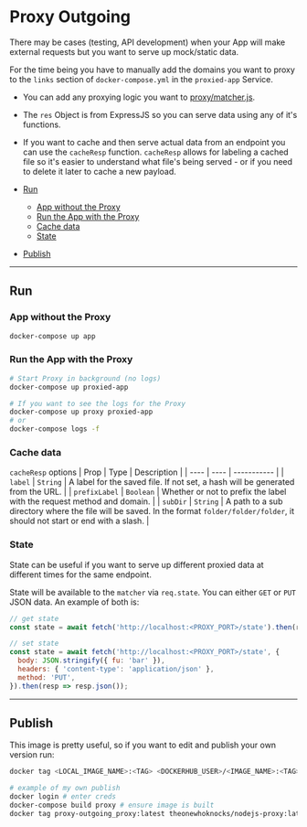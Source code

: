 # Proxy Outgoing

There may be cases (testing, API development) when your App will make external requests but you want to serve up mock/static data.

For the time being you have to manually add the domains you want to proxy to the `links` section of `docker-compose.yml` in the `proxied-app` Service.

- You can add any proxying logic you want to [proxy/matcher.js](./proxy/matcher.js).
- The `res` Object is from ExpressJS so you can serve data using any of it's functions.
- If you want to cache and then serve actual data from an endpoint you can use the `cacheResp` function. `cacheResp` allows for labeling a cached file so it's easier to understand what file's being served - or if you need to delete it later to cache a new payload.

- [Run](#run)
  - [App without the Proxy](#app-without-the-proxy)
  - [Run the App with the Proxy](#run-the-app-with-the-proxy)
  - [Cache data](#cache-data)
  - [State](#state)
- [Publish](#publish)

---

## Run

### App without the Proxy

```sh
docker-compose up app
```

### Run the App with the Proxy

```sh
# Start Proxy in background (no logs)
docker-compose up proxied-app

# If you want to see the logs for the Proxy
docker-compose up proxy proxied-app
# or
docker-compose logs -f
```

### Cache data

`cacheResp` options
| Prop | Type | Description |
| ---- | ---- | ----------- |
| `label` | `String` | A label for the saved file. If not set, a hash will be generated from the URL. |
| `prefixLabel` | `Boolean` | Whether or not to prefix the label with the request method and domain. |
| `subDir` | `String` | A path to a sub directory where the file will be saved. In the format `folder/folder/folder`, it should not start or end with a slash. |

### State

State can be useful if you want to serve up different proxied data at different times for the same endpoint.

State will be available to the `matcher` via `req.state`. You can either `GET` or `PUT` JSON data. An example of both is:
```js
// get state
const state = await fetch('http://localhost:<PROXY_PORT>/state').then(resp => resp.json());

// set state
const state = await fetch('http://localhost:<PROXY_PORT>/state', {
  body: JSON.stringify({ fu: 'bar' }),
  headers: { 'content-type': 'application/json' },
  method: 'PUT',
}).then(resp => resp.json());
```

---

## Publish

This image is pretty useful, so if you want to edit and publish your own version run:
```sh
docker tag <LOCAL_IMAGE_NAME>:<TAG> <DOCKERHUB_USER>/<IMAGE_NAME>:<TAG> && docker push <DOCKERHUB_USER>/<IMAGE_NAME>:<TAG>

# example of my own publish
docker login # enter creds
docker-compose build proxy # ensure image is built
docker tag proxy-outgoing_proxy:latest theonewhoknocks/nodejs-proxy:latest && docker push theonewhoknocks/nodejs-proxy:latest
```
